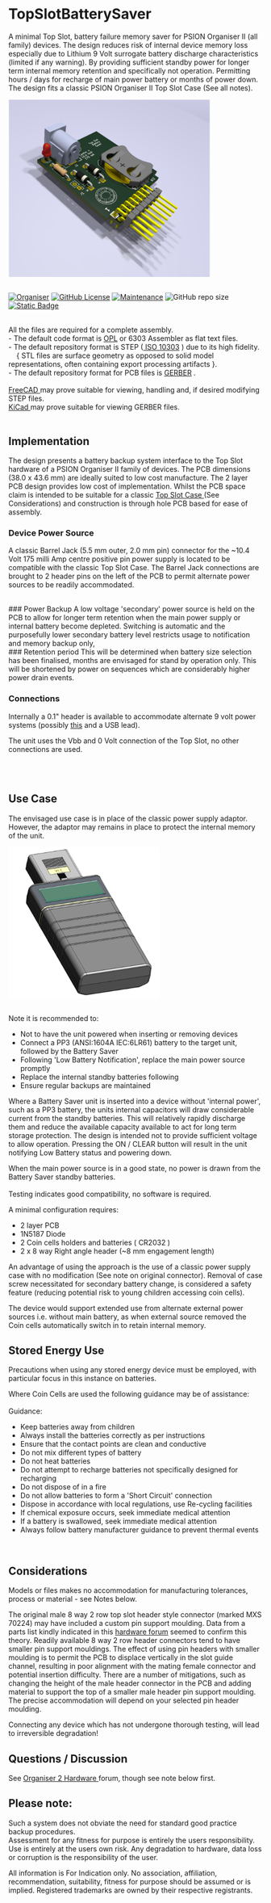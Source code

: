 # TopSlotBatterySaver

A minimal Top Slot, battery failure memory saver for PSION Organiser II (all family) devices. The design reduces risk of internal device memory loss especially due to Lithium 9 Volt surrogate battery discharge characteristics (limited if any warning). By providing sufficient standby power for longer term internal memory retention and specifically not operation. Permitting hours / days for recharge of main power battery or months of power down. The design fits a classic PSION Organiser II Top Slot Case (See all notes).
<BR>
<div align="center">
  <div style="display: flex; align-items: flex-start;">
  <img src="https://github.com/nofitnessforpurpose/TopSlotBatterySaver/blob/main/photos/BATSVE-03.png?raw=true" width="400px" alt="PSION Organiser II Top Slot Battery Saver. Image copyright (c) 14 December 2024 nofitnessforpurpose All Rights Reserved">
  </div>
</div>
<BR>

[![Organiser](https://img.shields.io/badge/gadget-Organiser_II-blueviolet.svg?%3D&style=flat-square)](https://en.wikipedia.org/wiki/Psion_Organiser)
[![GitHub License](https://img.shields.io/github/license/nofitnessforpurpose/TopSlotRetroIOBasic?style=flat-square)](https://github.com/nofitnessforpurpose/TopSlotCase/blob/main/LICENSE)
[![Maintenance](https://img.shields.io/badge/maintained%3F-yes-green.svg?style=flat-square)](https://github.com/nofitnessforpurpose/TopSlotCase/graphs/commit-activity)
![GitHub repo size](https://img.shields.io/github/repo-size/nofitnessforpurpose/TopSlotRetroIOBasic?style=flat-square)
[![Static Badge](https://img.shields.io/badge/format-GERBER-blue?style=flat-square)](https://en.wikipedia.org/wiki/Gerber)

<br>  
All the files are required for a complete assembly.  
<BR>
 - The default code format is <a target="_blank" rel="noopener noreferrer" href="https://en.wikipedia.org/wiki/Open_Programming_Language">OPL</a> or 6303 Assembler as flat text files.
<BR>
 - The default repository format is STEP (<a target="_blank" rel="noopener noreferrer" href="https://en.wikipedia.org/wiki/ISO_10303"> ISO 10303</a> ) due to its high fidelity.  
<BR>
 &nbsp;&nbsp;&nbsp;&nbsp;{ STL files are surface geometry as opposed to solid model representations, often containing export processing artifacts }. <br>  
 - The default repository format for PCB files is <a targer="_blank" rel="noopener noreferrer" href="https://en.wikipedia.org/wiki/Gerber_format">GERBER</a> .
<BR>

<BR>
<a target="_blank" rel="noopener noreferrer" href="https://www.freecad.org/" > FreeCAD </a> may prove suitable for viewing, handling and, if desired modifying STEP files.
<BR>
<a target="_blank" rel="noopener noreferrer" href="https://www.kicad.org/" >KiCad </a> may prove suitable for viewing GERBER files.
<BR>
<BR>

## Implementation
The design presents a battery backup system interface to the Top Slot hardware of a PSION Organiser II family of devices. The PCB dimensions (38.0 x 43.6 mm) are ideally suited to low cost manufacture. The 2 layer PCB design provides low cost of implementation. Whilst the PCB space claim is intended to be suitable for a classic <a target="_blank" rel="noopener noreferrer" href="https://github.com/nofitnessforpurpose/TopSlotCase">Top Slot Case </a> (See Considerations) and construction is through hole PCB based for ease of assembly.
<BR>
### Device Power Source  
A classic Barrel Jack (5.5 mm outer, 2.0 mm pin) connector for the ~10.4 Volt 175 milli Amp centre positive pin power supply is located to be compatible with the classic Top Slot Case. The Barrel Jack connections are brought to 2 header pins on the left of the PCB to permit alternate power sources to be readily accommodated.

<BR>
### Power Backup
A low voltage 'secondary' power source is held on the PCB to allow for longer term retention when the main power supply or internal battery become depleted. Switching is automatic and the purposefully lower secondary battery level restricts usage to notification and memory backup only,
<BR>
### Retention period
This will be determined when battery size selection has been finalised, months are envisaged for stand by operation only. This will be shortened by power on sequences which are considerably higher power drain events.
<BR>

### Connections  
Internally a 0.1" header is available to accommodate alternate 9 volt power systems (possibly <a target="_blank" rel="noopener noreferrer" href="https://www.adafruit.com/product/5644">this</a> and a USB lead).  

The unit uses the Vbb and 0 Volt connection of the Top Slot, no other connections are used.

<BR>
<BR>

## Use Case  
The envisaged use case is in place of the classic power supply adaptor. However, the adaptor may remains in place to protect the internal memory of the unit.

<div align="center">
  <div style="display: flex; align-items: flex-start;">
  <img src="https://github.com/nofitnessforpurpose/TopSlotRetroIOBasic/blob/main/images/TSRIOB-09.png?raw=true" width="300px" alt="PSION Organiser II Top Slot Basic I/O Interface. Image copyright (c) 08 December 2024 nofitnessforpurpose All Rights Reserved">
  </div>
</div>
<BR>

Note it is recommended to:  
 - Not to have the unit powered when inserting or removing devices  
 - Connect a PP3 (ANSI:1604A IEC:6LR61) battery to the target unit, followed by the Battery Saver  
 - Following 'Low Battery Notification', replace the main power source promptly  
 - Replace the internal standby batteries following  
 - Ensure regular backups are maintained  

Where a Battery Saver unit is inserted into a device without 'internal power', such as a PP3 battery, the units internal capacitors will draw considerable current from the standby batteries. This will relatively rapidly discharge them and reduce the available capacity available to act for long term storage protection. The design is intended not to provide sufficient voltage to allow operation. Pressing the ON / CLEAR button will result in the unit notifying Low Battery status and powering down.

When the main power source is in a good state, no power is drawn from the Battery Saver standby batteries.
<BR>
<BR>
Testing indicates good compatibility, no software is required.

A minimal configuration requires:  
 - 2 layer PCB  
 - 1N5187 Diode  
 - 2 Coin cells holders and batteries ( CR2032 )  
 - 2 x 8 way Right angle header (~8 mm engagement length)  

An advantage of using the approach is the use of a classic power supply case with no modification (See note on original connector). Removal of case screw necessitated for secondary battery change, is considered a safety feature (reducing potential risk to young children accessing coin cells).

The device would support extended use from alternate external power sources i.e. without main battery, as when external source removed the Coin cells automatically switch in to retain internal memory.

## Stored Energy Use  
Precautions when using any stored energy device must be employed, with particular focus in this instance on batteries.

Where Coin Cells are used the following guidance may be of assistance:  
<BR>
Guidance:  
 - Keep batteries away from children  
 - Always install the batteries correctly as per instructions  
 - Ensure that the contact points are clean and conductive  
 - Do not mix different types of battery  
 - Do not heat batteries  
 - Do not attempt to recharge batteries not specifically designed for recharging  
 - Do not dispose of in a fire  
 - Do not allow batteries to form a 'Short Circuit' connection  
 - Dispose in accordance with local regulations, use Re-cycling facilities  
 - If chemical exposure occurs, seek immediate medical attention  
 - If a battery is swallowed, seek immediate medical attention  
 - Always follow battery manufacturer guidance to prevent thermal events  

<BR>

## Considerations
Models or files makes no accommodation for manufacturing tolerances, process or material - see Notes below.  

The original male 8 way 2 row top slot header style connector (marked MXS 70224) may have included a custom pin support moulding. Data from a parts list kindly indicated in this <a href="https://www.organiser2.com"> hardware forum</a> seemed to confirm this theory. Readily available 8 way 2 row header connectors tend to have smaller pin support mouldings. The effect of using pin headers with smaller moulding is to permit the PCB to displace vertically in the slot guide channel, resulting in poor alignment with the mating female connector and potential insertion difficulty. There are a number of mitigations, such as changing the height of the male header connector in the PCB and adding material to support the top of a smaller male header pin support moulding. The precise accommodation will depend on your selected pin header moulding.  

Connecting any device which has not undergone thorough testing, will lead to irreversible degradation!  


## Questions / Discussion
See <a target="_blank" rel="noopener noreferrer" href="https://www.organiser2.com/"> Organiser 2 Hardware </a> forum, though see note below first.


## Please note:  
Such a system does not obviate the need for standard good practice backup procedures.  
Assessment for any fitness for purpose is entirely the users responsibility. Use is entirely at the users own risk. Any degradation to hardware, data loss or corruption is the responsibility of the user.

All information is For Indication only.
No association, affiliation, recommendation, suitability, fitness for purpose should be assumed or is implied.
Registered trademarks are owned by their respective registrants.
